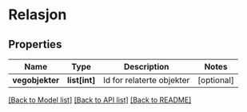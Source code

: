 # Relasjon

## Properties
Name | Type | Description | Notes
------------ | ------------- | ------------- | -------------
**vegobjekter** | **list[int]** | Id for relaterte objekter | [optional] 

[[Back to Model list]](../README.md#documentation-for-models) [[Back to API list]](../README.md#documentation-for-api-endpoints) [[Back to README]](../README.md)

